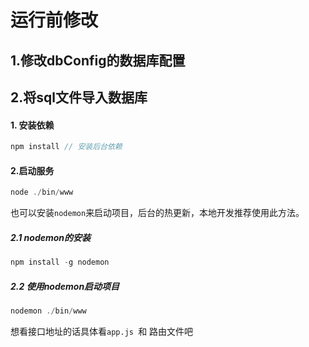 # 运行前修改
## 1.修改dbConfig的数据库配置
## 2.将sql文件导入数据库

#### 1. 安装依赖

```js
npm install // 安装后台依赖
```

#### 2.启动服务

```js
node ./bin/www
```

也可以安装`nodemon`来启动项目，后台的热更新，本地开发推荐使用此方法。

##### 2.1 nodemon的安装

```js
npm install -g nodemon
```

##### 2.2 使用nodemon启动项目

```js
nodemon ./bin/www
```

想看接口地址的话具体看`app.js `和 路由文件吧



